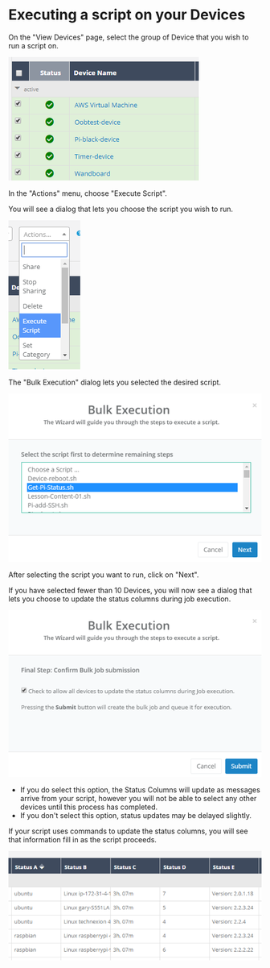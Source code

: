 # Executing a script on your Devices

On the "View Devices" page, select the group of Device that you wish to run a script on.

![](../../.gitbook/assets/image%20%286%29.png)

In the "Actions" menu, choose "Execute Script".  

You will see a dialog that lets you choose the script you wish to run.

![](../../.gitbook/assets/image%20%2848%29.png)

The "Bulk Execution" dialog lets you selected the desired script.  

![](../../.gitbook/assets/image%20%2893%29.png)

After selecting the script you want to run, click on "Next".

If you have selected fewer than 10 Devices, you will now see a dialog that lets you choose to update the status columns during job execution.  

![](../../.gitbook/assets/image%20%2886%29.png)

* If you do select this option, the Status Columns will update as messages arrive from your script, however you will not be able to select any other devices until this process has completed.
* If you don't select this option, status updates may be delayed slightly.

If your script uses commands to update the status columns, you will see that information fill in as the script proceeds.

![](../../.gitbook/assets/image%20%2865%29.png)

